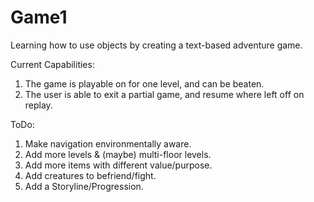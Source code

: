 # Game1
Learning how to use objects by creating a text-based adventure game.

Current Capabilities: 
1) The game is playable on for one level, and can be beaten.
2) The user is able to exit a partial game, and resume where left off on replay.


ToDo: 
1) Make navigation environmentally aware.
2) Add more levels & (maybe) multi-floor levels.
3) Add more items with different value/purpose.
4) Add creatures to befriend/fight.
5) Add a Storyline/Progression.
